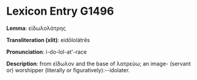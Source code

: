 # Lexicon Entry G1496

**Lemma**: εἰδωλολάτρης

**Transliteration (xlit)**: eidōlolátrēs

**Pronunciation**: i-do-lol-at'-race

**Description**:
from εἴδωλον and the base of λατρεύω; an image- (servant or) worshipper (literally or figuratively):--idolater.
